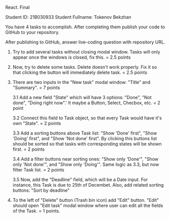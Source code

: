 React. Final

Student ID: 21B030933
Student Fullname: Tokenov Bekzhan

You have 4 tasks to accomplish. After completing them publish your code to GitHub to your repository.

After publishing to GitHub, answer live-coding question with repository URL.

1. Try to add several tasks without closing modal window. Tasks will only appear once the windows is closed, fix this. = 2.5 points

2. Now, try to delete some tasks. Delete doesn't work properly. Fix it so that clicking the button will immediately delete task. = 2.5 points

3. There are two inputs in the "New task" modal window: "Title" and "Summary". = 7 points

   3.1 Add a new field "State" which will have 3 options: "Done", "Not done", "Doing right now".'
   It maybe a Button, Select, Checbox, etc. = 2 point

   3.2 Connect this field to Task object, so that every Task would have it's own "State". = 2 points

   3.3 Add a sorting buttons above Task list: "Show 'Done' first", "Show 'Doing' first", and "Show 'Not done' first". By clicking this buttons list should be sorted so that tasks with corresponding states will be shown first. = 2 points

   3.4 Add a filter buttons near sorting ones: "Show only 'Done'", "Show only 'Not done'", and "Show only 'Doing'". Same logic as 3.3, but now filter Task list. = 2 points

   3.5 Now, add the "Deadline" field, which will be a Date input. For instance, this Task is due to 25th of Decembet. Also, add related sorting buttons: "Sort by deadline"

4. To the left of "Delete" button (Trash bin icon) add "Edit" button. "Edit" should open "Edit task" modal window where user can edit all the fields of the Task. = 1 points.
